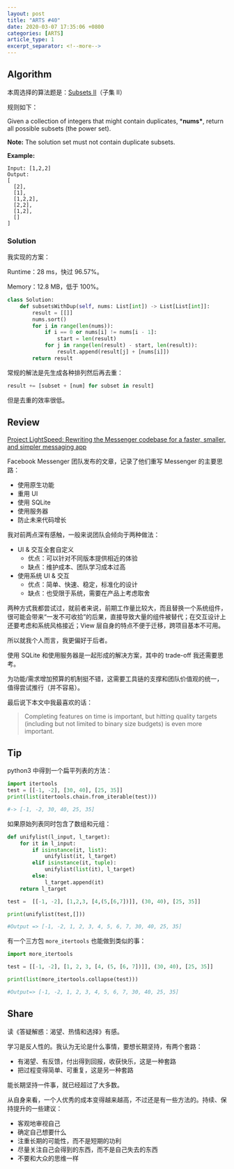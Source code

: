 ```yaml
---
layout: post
title: "ARTS #40"
date: 2020-03-07 17:35:06 +0800
categories: [ARTS]
article_type: 1
excerpt_separator: <!--more-->
---
```



## Algorithm

本周选择的算法题是：[Subsets II](https://leetcode.com/problems/subsets-ii/)（子集 II）

<!--more-->

规则如下：

Given a collection of integers that might contain duplicates, ***nums\***, return all possible subsets (the power set).

**Note:** The solution set must not contain duplicate subsets.

**Example:**

```
Input: [1,2,2]
Output:
[
  [2],
  [1],
  [1,2,2],
  [2,2],
  [1,2],
  []
]
```

### Solution

我实现的方案：

Runtime：28 ms，快过 96.57%。

Memory：12.8 MB，低于 100%。

```python
class Solution:
    def subsetsWithDup(self, nums: List[int]) -> List[List[int]]:
        result = [[]]
        nums.sort()
        for i in range(len(nums)):
            if i == 0 or nums[i] != nums[i - 1]:
                start = len(result)
            for j in range(len(result) - start, len(result)):
                result.append(result[j] + [nums[i]])
        return result
```

常规的解法是先生成各种排列然后再去重：

```python
result += [subset + [num] for subset in result]
```

但是去重的效率很低。

## Review

[Project LightSpeed: Rewriting the Messenger codebase for a faster, smaller, and simpler messaging app](https://engineering.fb.com/data-infrastructure/messenger/)

Facebook Messenger 团队发布的文章，记录了他们重写 Messenger 的主要思路：

- 使用原生功能
- 重用 UI
- 使用 SQLite
- 使用服务器
- 防止未来代码增长

我对前两点深有感触，一般来说团队会倾向于两种做法：

- UI & 交互全套自定义
  - 优点：可以针对不同版本提供相近的体验
  - 缺点：维护成本、团队学习成本过高
- 使用系统 UI & 交互
  - 优点：简单、快速、稳定，标准化的设计
  - 缺点：也受限于系统，需要在产品上考虑取舍

两种方式我都尝试过，就前者来说，前期工作量比较大，而且替换一个系统组件，很可能会带来“一发不可收拾”的后果，直接导致大量的组件被替代；在交互设计上还要考虑和系统风格接近；View 层自身的特点不便于迁移，跨项目基本不可用。

所以就我个人而言，我更偏好于后者。

使用 SQLite 和使用服务器是一起形成的解决方案，其中的 trade-off 我还需要思考。

为功能/需求增加预算的机制挺不错，这需要工具链的支撑和团队价值观的统一，值得尝试推行（并不容易）。

最后说下本文中我最喜欢的话：

> Completing features on time is important, but hitting quality targets (including but not limited to binary size budgets) is even more important.

## Tip

python3 中得到一个扁平列表的方法：

```python
import itertools
test = [[-1, -2], [30, 40], [25, 35]]
print(list(itertools.chain.from_iterable(test)))

#-> [-1, -2, 30, 40, 25, 35]
```

如果原始列表同时包含了数组和元组：

```python
def unifylist(l_input, l_target):
    for it in l_input:
        if isinstance(it, list):
            unifylist(it, l_target)
        elif isinstance(it, tuple):
            unifylist(list(it), l_target)
        else:
            l_target.append(it)
    return l_target

test =  [[-1, -2], [1,2,3, [4,(5,[6,7])]], (30, 40), [25, 35]]

print(unifylist(test,[]))

#Output => [-1, -2, 1, 2, 3, 4, 5, 6, 7, 30, 40, 25, 35]
```

有一个三方包 `more_itertools` 也能做到类似的事：

```python
import more_itertools

test = [[-1, -2], [1, 2, 3, [4, (5, [6, 7])]], (30, 40), [25, 35]]

print(list(more_itertools.collapse(test)))

#Output=> [-1, -2, 1, 2, 3, 4, 5, 6, 7, 30, 40, 25, 35]
```

## Share

读《答疑解惑：渴望、热情和选择》有感。

学习是反人性的。我认为无论是什么事情，要想长期坚持，有两个套路：

- 有渴望、有反馈，付出得到回报，收获快乐，这是一种套路
- 把过程变得简单、可重复，这是另一种套路

能长期坚持一件事，就已经超过了大多数。

从自身来看，一个人优秀的成本变得越来越高，不过还是有一些方法的。持续、保持提升的一些建议：

- 客观地审视自己
- 确定自己想要什么
- 注重长期的可能性，而不是短期的功利
- 尽量关注自己会得到的东西，而不是自己失去的东西
- 不要和大众的思维一样